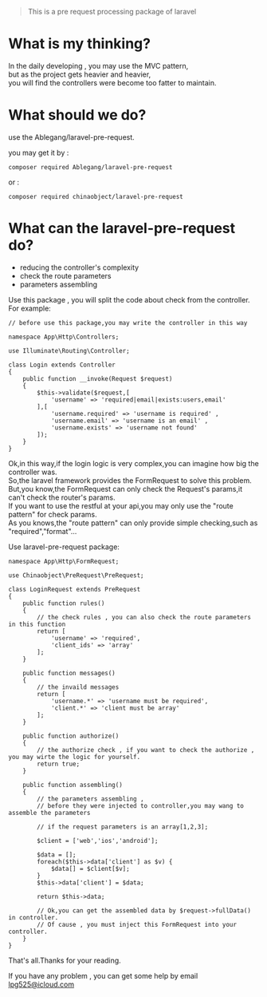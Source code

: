 > This is a pre request processing package of laravel

# What is my thinking?

In the daily developing , you may use the MVC pattern,  
but as the project gets heavier and heavier,  
you will find the controllers were become too fatter to maintain.  

# What should we do?

use the Ablegang/laravel-pre-request.

you may get it by :

```
composer required Ablegang/laravel-pre-request
```

or :
```
composer required chinaobject/laravel-pre-request
```

# What can the laravel-pre-request do?

- reducing the controller's complexity
- check the route parameters
- parameters assembling

Use this package , you will split the code about check from the controller.  
For example:
```
// before use this package,you may write the controller in this way

namespace App\Http\Controllers;

use Illuminate\Routing\Controller;

class Login extends Controller
{
    public function __invoke(Request $request)
    {
        $this->validate($request,[
            'username' => 'required|email|exists:users,email'
        ],[
            'username.required' => 'username is required' ,
            'username.email' => 'username is an email' , 
            'username.exists' => 'username not found'
        ]);
    }
}
```

Ok,in this way,if the login logic is very complex,you can imagine how big the controller was.  
So,the laravel framework provides the FormRequest to solve this problem.  
But,you know,the FormRequest can only check the Request's params,it can't check the router's params.  
If you want to use the restful at your api,you may only use the "route pattern" for check params.  
As you knows,the "route pattern" can only provide simple checking,such as "required","format"...  

Use laravel-pre-request package:
```
namespace App\Http\FormRequest;

use Chinaobject\PreRequest\PreRequest;

class LoginRequest extends PreRequest
{
    public function rules()
    {
        // the check rules , you can also check the route parameters in this function
        return [
            'username' => 'required',
            'client_ids' => 'array'
        ];
    }
    
    public function messages()
    {
        // the invaild messages
        return [
            'username.*' => 'username must be required',
            'client.*' => 'client must be array'
        ];
    }
    
    public function authorize()
    {
        // the authorize check , if you want to check the authorize , you may wirte the logic for yourself.
        return true;
    }
    
    public function assembling()
    {
        // the parameters assembling ,
        // before they were injected to controller,you may wang to assemble the parameters 
        
        // if the request parameters is an array[1,2,3];
        
        $client = ['web','ios','android'];
        
        $data = [];
        foreach($this->data['client'] as $v) {
            $data[] = $client[$v];
        }
        $this->data['client'] = $data;
        
        return $this->data; 
        
        // Ok,you can get the assembled data by $request->fullData() in controller.
        // Of cause , you must inject this FormRequest into your controller.
    }
}
```

That's all.Thanks for your reading.

If you have any problem , you can get some help by email <lpg525@icloud.com>
